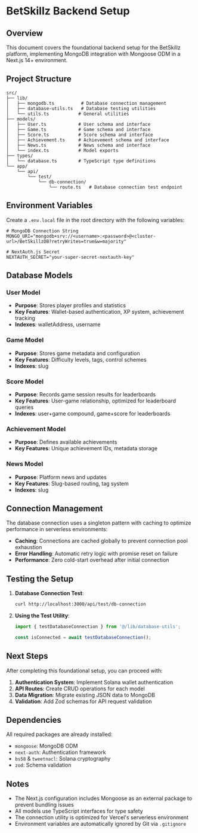 # BetSkillz Backend Setup

## Overview
This document covers the foundational backend setup for the BetSkillz platform, implementing MongoDB integration with Mongoose ODM in a Next.js 14+ environment.

## Project Structure

```
src/
├── lib/
│   ├── mongodb.ts          # Database connection management
│   ├── database-utils.ts   # Database testing utilities
│   └── utils.ts           # General utilities
├── models/
│   ├── User.ts            # User schema and interface
│   ├── Game.ts            # Game schema and interface
│   ├── Score.ts           # Score schema and interface
│   ├── Achievement.ts     # Achievement schema and interface
│   ├── News.ts            # News schema and interface
│   └── index.ts           # Model exports
├── types/
│   └── database.ts        # TypeScript type definitions
└── app/
    └── api/
        └── test/
            └── db-connection/
                └── route.ts   # Database connection test endpoint
```

## Environment Variables

Create a `.env.local` file in the root directory with the following variables:

```env
# MongoDB Connection String
MONGO_URI="mongodb+srv://<username>:<password>@<cluster-url>/BetSkillzDB?retryWrites=true&w=majority"

# NextAuth.js Secret
NEXTAUTH_SECRET="your-super-secret-nextauth-key"
```

## Database Models

### User Model
- **Purpose**: Stores player profiles and statistics
- **Key Features**: Wallet-based authentication, XP system, achievement tracking
- **Indexes**: walletAddress, username

### Game Model
- **Purpose**: Stores game metadata and configuration
- **Key Features**: Difficulty levels, tags, control schemes
- **Indexes**: slug

### Score Model
- **Purpose**: Records game session results for leaderboards
- **Key Features**: User-game relationship, optimized for leaderboard queries
- **Indexes**: user+game compound, game+score for leaderboards

### Achievement Model
- **Purpose**: Defines available achievements
- **Key Features**: Unique achievement IDs, metadata storage

### News Model
- **Purpose**: Platform news and updates
- **Key Features**: Slug-based routing, tag system
- **Indexes**: slug

## Connection Management

The database connection uses a singleton pattern with caching to optimize performance in serverless environments:

- **Caching**: Connections are cached globally to prevent connection pool exhaustion
- **Error Handling**: Automatic retry logic with promise reset on failure
- **Performance**: Zero cold-start overhead after initial connection

## Testing the Setup

1. **Database Connection Test**:
   ```bash
   curl http://localhost:3000/api/test/db-connection
   ```

2. **Using the Test Utility**:
   ```typescript
   import { testDatabaseConnection } from '@/lib/database-utils';
   
   const isConnected = await testDatabaseConnection();
   ```

## Next Steps

After completing this foundational setup, you can proceed with:

1. **Authentication System**: Implement Solana wallet authentication
2. **API Routes**: Create CRUD operations for each model
3. **Data Migration**: Migrate existing JSON data to MongoDB
4. **Validation**: Add Zod schemas for API request validation

## Dependencies

All required packages are already installed:
- `mongoose`: MongoDB ODM
- `next-auth`: Authentication framework
- `bs58` & `tweetnacl`: Solana cryptography
- `zod`: Schema validation

## Notes

- The Next.js configuration includes Mongoose as an external package to prevent bundling issues
- All models use TypeScript interfaces for type safety
- The connection utility is optimized for Vercel's serverless environment
- Environment variables are automatically ignored by Git via `.gitignore`
